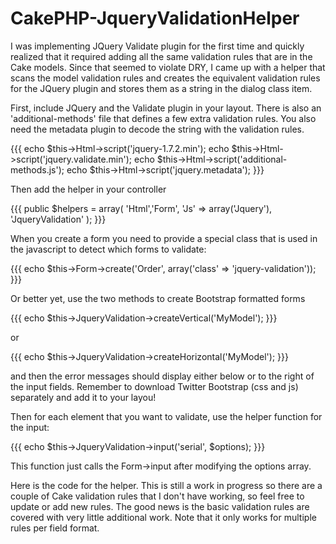 CakePHP-JqueryValidationHelper
==============================

I was implementing JQuery Validate plugin for the first time and quickly realized that it required adding all the same validation rules that are in the Cake models. Since that seemed to violate DRY, I came up with a helper that scans the model validation rules and creates the equivalent validation rules for the JQuery plugin and stores them as a string in the dialog class item.

First, include JQuery and the Validate plugin in your layout. There is also an 'additional-methods' file that defines a few extra validation rules. You also need the metadata plugin to decode the string with the validation rules.

{{{
echo $this->Html->script('jquery-1.7.2.min');
echo $this->Html->script('jquery.validate.min');
echo $this->Html->script('additional-methods.js');
echo $this->Html->script('jquery.metadata');
}}}

Then add the helper in your controller

{{{
public $helpers = array( 'Html','Form', 'Js' => array('Jquery'), 'JqueryValidation' );
}}}

When you create a form you need to provide a special class that is used in the javascript to detect which forms to validate:

{{{
echo $this->Form->create('Order', array('class' => 'jquery-validation'));
}}}

Or better yet, use the two methods to create Bootstrap formatted forms

{{{
echo $this->JqueryValidation->createVertical('MyModel');
}}}

or

{{{
echo $this->JqueryValidation->createHorizontal('MyModel');
}}}

and then the error messages should display either below or to the right of the input fields.  Remember to download Twitter Bootstrap (css and js) separately and add it to your layou!

Then for each element that you want to validate, use the helper function for the input:

{{{
echo $this->JqueryValidation->input('serial', $options);
}}}

This function just calls the Form->input after modifying the options array.

Here is the code for the helper. This is still a work in progress so there are a couple of Cake validation rules that I don't have working, so feel free to update or add new rules. The good news is the basic validation rules are covered with very little additional work. Note that it only works for multiple rules per field format.